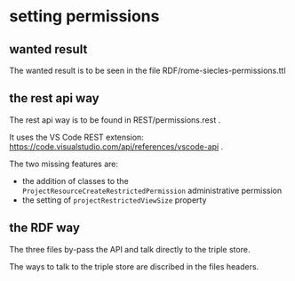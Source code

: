 # setting permissions

## wanted result

The wanted result is to be seen in the file RDF/rome-siecles-permissions.ttl

## the rest api way

The rest api way is to be found in REST/permissions.rest .

It uses the VS Code REST extension: https://code.visualstudio.com/api/references/vscode-api .

The two missing features are:
- the addition of classes to the `ProjectResourceCreateRestrictedPermission` administrative permission
- the setting of `projectRestrictedViewSize` property

## the RDF way

The three files by-pass the API and talk directly to the triple store.

The ways to talk to the triple store are discribed in the files headers.